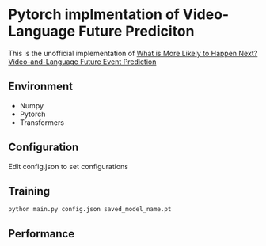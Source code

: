 # Pytorch implmentation of Video-Language Future Prediciton

This is the unofficial implementation of [What is More Likely to Happen Next? Video-and-Language Future Event Prediction](https://arxiv.org/abs/2010.07999)

## Environment

* Numpy
* Pytorch
* Transformers

## Configuration

Edit config.json to set configurations

## Training

```
python main.py config.json saved_model_name.pt
```

## Performance
